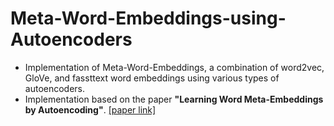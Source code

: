 # Meta-Word-Embeddings-using-Autoencoders
* Implementation of Meta-Word-Embeddings, a combination of word2vec, GloVe, and fassttext word embeddings using various types of autoencoders.
* Implementation based on the paper **"Learning Word Meta-Embeddings by Autoencoding"**. [[paper link]](mr-atharva-kulkarni/Meta-Word-Embeddings-using-Autoencoders)
